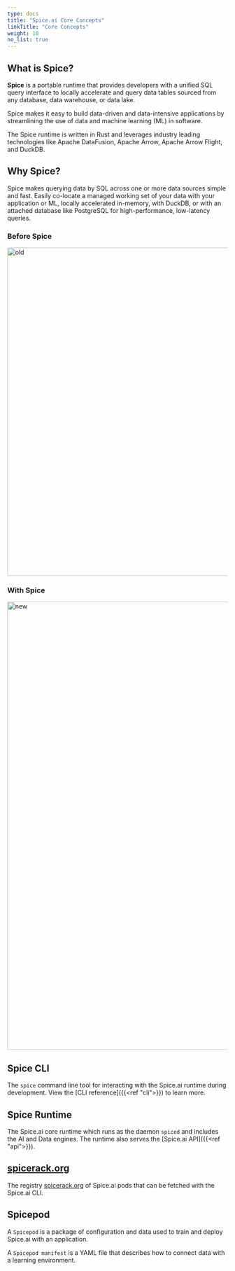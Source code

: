 ```yaml
---
type: docs
title: "Spice.ai Core Concepts"
linkTitle: "Core Concepts"
weight: 10
no_list: true
---
```


## What is Spice?

**Spice** is a portable runtime that provides developers with a unified SQL query interface to locally accelerate and query data tables sourced from any database, data warehouse, or data lake.

Spice makes it easy to build data-driven and data-intensive applications by streamlining the use of data and machine learning (ML) in software.

The Spice runtime is written in Rust and leverages industry leading technologies like Apache DataFusion, Apache Arrow, Apache Arrow Flight, and DuckDB.

## Why Spice?

Spice makes querying data by SQL across one or more data sources simple and fast. Easily co-locate a managed working set of your data with your application or ML, locally accelerated in-memory, with DuckDB, or with an attached database like PostgreSQL for high-performance, low-latency queries.

### Before Spice

<img width="750" alt="old" src="https://github.com/spiceai/spiceai/assets/80174/1a0a883e-8bd7-4ac3-a524-33a9ddad6e47">

### With Spice

<img width="1024" alt="new" src="https://github.com/spiceai/spiceai/assets/80174/9bc84831-a75a-4fca-9643-ef7a86345ef0">

## Spice CLI

The `spice` command line tool for interacting with the Spice.ai runtime during development. View the [CLI reference]({{<ref "cli">}}) to learn more.

## Spice Runtime

The Spice.ai core runtime which runs as the daemon `spiced` and includes the AI and Data engines. The runtime also serves the [Spice.ai API]({{<ref "api">}}).

## [spicerack.org](https://spicerack.org)

The registry [spicerack.org](https://spicerack.org) of Spice.ai pods that can be fetched with the Spice.ai CLI.

## Spicepod

A `Spicepod` is a package of configuration and data used to train and deploy Spice.ai with an application.

A `Spicepod manifest` is a YAML file that describes how to connect data with a learning environment.
